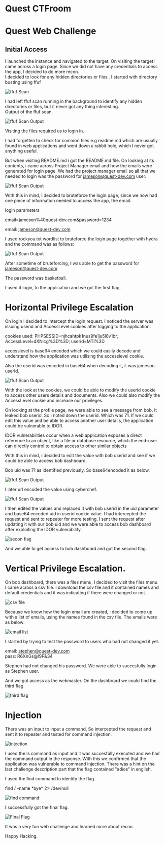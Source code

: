 # Quest CTFroom

# Quest Web Challenge

## Initial Access

I launched the instance and  navigated to the target. 
On visiting the target i  came across a login page. Since we did not have any credentials to access the app, I decided to do more recon.  
I  decided to look for any hidden directories or files .  I started with directory busting using ffuf

![ ffuf Scan](https://github.com/Tenkph/EK4-Cybersecurity-Barcamp-CTF/blob/main/Quest/screenshots/ffuf_scan.png)


I had left  ffuf scan running in the background to identify any hidden directories or files, but it  never  got any thing interesting.  
Output of the ffuf scan.  

![ ffuf Scan Output](https://github.com/Tenkph/EK4-Cybersecurity-Barcamp-CTF/blob/main/Quest/screenshots/ffufScan_output.png)



Visiting the files required us  to login in. 


I had forgetten to check for common files e.g  readme.md which are usually found in web applications and went down a rabbit hole, which I never got anything useful.

But when visiting README.md  i got the README.md file. On  looking at its contents, i came across Project Manager email and how  the emails were generated for login page. We had the project manager email so all that we needed to login was the password for jameson@quest-dev.com user.  


![ ffuf Scan Output](https://github.com/Tenkph/EK4-Cybersecurity-Barcamp-CTF/blob/main/Quest/screenshots/readme_file.png)



With this  in mind, i decided to bruteforce the login page, since we  now had  one piece of information needed to access the app, the email.

login parameters

email=jameson%40quest-dev.com&password=1234

email: jameson@quest-dev.com

I used rockyou.txt wordlist to bruteforce the login page  together with  hydra and the command was as follows: 

![ ffuf Scan Output](https://github.com/Tenkph/EK4-Cybersecurity-Barcamp-CTF/blob/main/Quest/screenshots/hydra.png)


After sometime of bruteforcing, I was able to get the  password for  jameson@quest-dev.com.  

The password was basketball. 

I used it login,  to the application and we got the first flag. 


# Horizontal Privilege Escalation 


On login  I decided to intercept the login request. I noticed the server was  issuing userid and AccessLevel cookies after logging to the application. 

cookies used: PHPSESSID=njhcahtpk1nus9fe1ju5l8v1br; AccessLevel=dXNlcg%3D%3D; userid=MTI%3D

accesslevel is base64 encoded which we could easily decode and understand how the application was utilising the accesslevel  cookie. 

Also the userid was encoded in base64 when decoding it, it was jameson userid.

![ ffuf Scan Output](https://github.com/Tenkph/EK4-Cybersecurity-Barcamp-CTF/blob/main/Quest/screenshots/user_id.png)

With the look at the cookies, we could be able to  modify the userid cookie to access other users details and documents. Also we could also modify the AccessLevel cookie and increase our privileges. 

On looking at the profile page, we were able to see  a message from bob. It  leaked bob userid. So i noted  down the userid.  Which was 71. If we could edit this value and be able to access another user details, the application could be vulnerable to IDOR.  
 
IDOR vulnerabilities occur  when a web application exposes a direct reference to an object, like a file or database  resource, which the end-user can directly control to obtain access to other similar objects
 
With this in mind, i decided to edit the value with bob userid and see if we could be able to access bob dashboard. 

Bob  uid was 71 as identified previously. So base64encoded it as below.  

![ ffuf Scan Output](https://github.com/Tenkph/EK4-Cybersecurity-Barcamp-CTF/blob/main/Quest/screenshots/encoded_reference.png)


I later url encoded the value using cyberchef. 

![ ffuf Scan Output](https://github.com/Tenkph/EK4-Cybersecurity-Barcamp-CTF/blob/main/Quest/screenshots/cyberchef_b64.png)


I then edited the values and replaced it with bob userid in the uid parameter and base64 encoded uid in  userid cookie value. 
I had intercepted the  request and sent to repeater for more testing. I sent the request  after  updating  it with our bob  uid and we were able to access bob  dashboard  after exploiting the IDOR vulnerability.  

![secon flag](https://github.com/Tenkph/EK4-Cybersecurity-Barcamp-CTF/blob/main/Quest/screenshots/secondFlag.png)


And we able to get  access to bob dashboard and got the second flag.

# Vertical Privilege Escalation. 

On bob dashboard, there was a files menu, I decided to visit the files menu. I came across a csv file. 
I download the csv file and it contained names and  default credentials and it was  indicating if there were changed or not.

![ csv file](https://github.com/Tenkph/EK4-Cybersecurity-Barcamp-CTF/blob/main/Quest/screenshots/quest_access_log_csv.png)

 
Because we  know how the  login email are created, i decided to come up with a list of emails, using the names found in  the csv file. The emails were as below: 

![ email list](https://github.com/Tenkph/EK4-Cybersecurity-Barcamp-CTF/blob/main/Quest/screenshots/emailList.png)


I started  by trying to test the password to  users who had not changed it yet.  

email: stephen@quest-dev.com  
pass: R6XnGs@!9P&34

Stephen had not changed his password.  We were able to succesfully login as Stephen user. 

And we got access  as the webmaster. On the dashboard we could  find the third flag. 

 ![ third flag](https://github.com/Tenkph/EK4-Cybersecurity-Barcamp-CTF/blob/main/Quest/screenshots/webMaster_dashboard.png)



# Injection 

There was an input to input a command, So intercepted the request and sent it to repeater and tested for command injection. 

![ injection ](https://github.com/Tenkph/EK4-Cybersecurity-Barcamp-CTF/blob/main/Quest/screenshots/ls.png)


I  used the ls command  as input  and it was succesfully executed and we  had the  command output in the response.
With this we confirmed  that the application  was vulnerable to command injection.  There was a hint on the  last challenge description part  that the flag contained "adios" in english. 

I  used the find command to  identify the flag. 

find / -name \*bye\* 2> /dev/null 

![find command](https://github.com/Tenkph/EK4-Cybersecurity-Barcamp-CTF/blob/main/Quest/screenshots/find_command.png)



I successfully got the  final flag.   


 ![Final Flag](https://github.com/Tenkph/EK4-Cybersecurity-Barcamp-CTF/blob/main/Quest/screenshots/last_flag.png)


It was a very fun web challenge and learned more about recon. 

Happy Hacking. 
